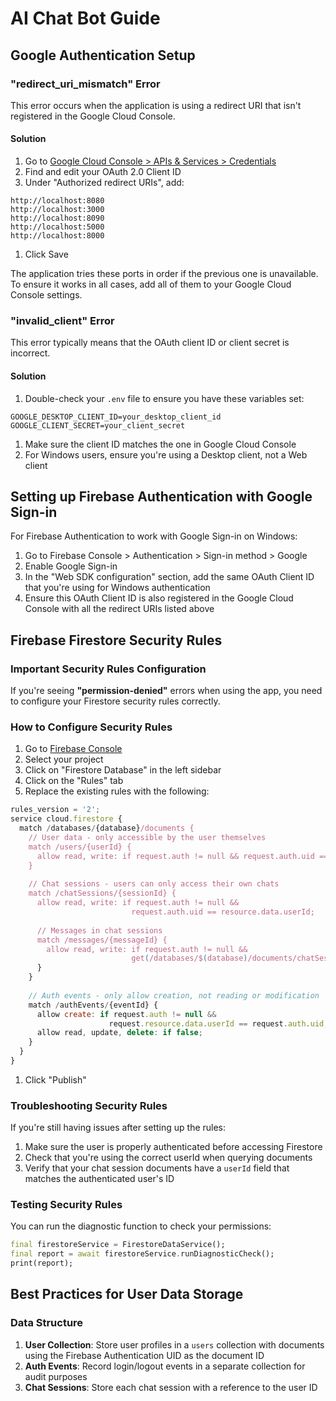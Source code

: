 # AI Chat Bot Guide

## Google Authentication Setup

### "redirect_uri_mismatch" Error

This error occurs when the application is using a redirect URI that isn't registered in the Google Cloud Console.

#### Solution

1. Go to [Google Cloud Console > APIs & Services > Credentials](https://console.cloud.google.com/apis/credentials)
1. Find and edit your OAuth 2.0 Client ID
1. Under "Authorized redirect URIs", add:

```text
http://localhost:8080
http://localhost:3000
http://localhost:8090
http://localhost:5000
http://localhost:8000
```

1. Click Save

The application tries these ports in order if the previous one is unavailable. To ensure it works in all cases, add all of them to your Google Cloud Console settings.

### "invalid_client" Error

This error typically means that the OAuth client ID or client secret is incorrect.

#### Solution

1. Double-check your `.env` file to ensure you have these variables set:

```text
GOOGLE_DESKTOP_CLIENT_ID=your_desktop_client_id
GOOGLE_CLIENT_SECRET=your_client_secret
```

1. Make sure the client ID matches the one in Google Cloud Console
1. For Windows users, ensure you're using a Desktop client, not a Web client

## Setting up Firebase Authentication with Google Sign-in

For Firebase Authentication to work with Google Sign-in on Windows:

1. Go to Firebase Console > Authentication > Sign-in method > Google
1. Enable Google Sign-in
1. In the "Web SDK configuration" section, add the same OAuth Client ID that you're using for Windows authentication
1. Ensure this OAuth Client ID is also registered in the Google Cloud Console with all the redirect URIs listed above

## Firebase Firestore Security Rules

### Important Security Rules Configuration

If you're seeing **"permission-denied"** errors when using the app, you need to configure your Firestore security rules correctly.

### How to Configure Security Rules

1. Go to [Firebase Console](https://console.firebase.google.com/)
1. Select your project
1. Click on "Firestore Database" in the left sidebar
1. Click on the "Rules" tab
1. Replace the existing rules with the following:

```javascript
rules_version = '2';
service cloud.firestore {
  match /databases/{database}/documents {
    // User data - only accessible by the user themselves
    match /users/{userId} {
      allow read, write: if request.auth != null && request.auth.uid == userId;
    }
    
    // Chat sessions - users can only access their own chats
    match /chatSessions/{sessionId} {
      allow read, write: if request.auth != null && 
                           request.auth.uid == resource.data.userId;
      
      // Messages in chat sessions
      match /messages/{messageId} {
        allow read, write: if request.auth != null && 
                           get(/databases/$(database)/documents/chatSessions/$(sessionId)).data.userId == request.auth.uid;
      }
    }
    
    // Auth events - only allow creation, not reading or modification
    match /authEvents/{eventId} {
      allow create: if request.auth != null && 
                      request.resource.data.userId == request.auth.uid;
      allow read, update, delete: if false;
    }
  }
}
```

1. Click "Publish"

### Troubleshooting Security Rules

If you're still having issues after setting up the rules:

1. Make sure the user is properly authenticated before accessing Firestore
1. Check that you're using the correct userId when querying documents
1. Verify that your chat session documents have a `userId` field that matches the authenticated user's ID

### Testing Security Rules

You can run the diagnostic function to check your permissions:

```dart
final firestoreService = FirestoreDataService();
final report = await firestoreService.runDiagnosticCheck();
print(report);
```

## Best Practices for User Data Storage

### Data Structure

1. **User Collection**: Store user profiles in a `users` collection with documents using the Firebase Authentication UID as the document ID
1. **Auth Events**: Record login/logout events in a separate collection for audit purposes
1. **Chat Sessions**: Store each chat session with a reference to the user ID
